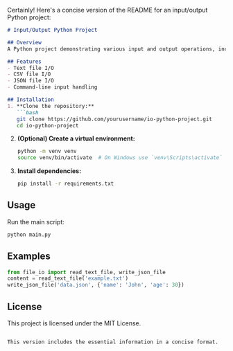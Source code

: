 Certainly! Here's a concise version of the README for an input/output Python project:

```markdown
# Input/Output Python Project

## Overview
A Python project demonstrating various input and output operations, including reading/writing text, CSV, and JSON files, and handling user input.

## Features
- Text file I/O
- CSV file I/O
- JSON file I/O
- Command-line input handling

## Installation
1. **Clone the repository:**
   ```bash
   git clone https://github.com/yourusername/io-python-project.git
   cd io-python-project
   ```

2. **(Optional) Create a virtual environment:**
   ```bash
   python -m venv venv
   source venv/bin/activate  # On Windows use `venv\Scripts\activate`
   ```

3. **Install dependencies:**
   ```bash
   pip install -r requirements.txt
   ```

## Usage
Run the main script:
```bash
python main.py
```

## Examples
```python
from file_io import read_text_file, write_json_file
content = read_text_file('example.txt')
write_json_file('data.json', {'name': 'John', 'age': 30})
```

## License
This project is licensed under the MIT License.
```

This version includes the essential information in a concise format.